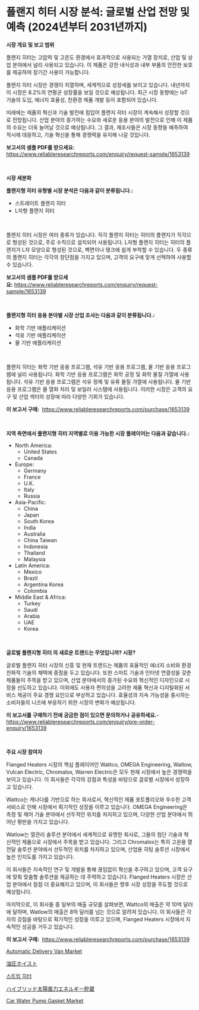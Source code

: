 <p><h1>플랜지 히터 시장 분석: 글로벌 산업 전망 및 예측 (2024년부터 2031년까지)</h1></p><p><strong>시장 개요 및 보고 범위</strong></p>
<p><p>플랜지 히터는 고압력 및 고온도 환경에서 효과적으로 사용되는 가열 장치로, 산업 및 상업 분야에서 널리 사용되고 있습니다. 이 제품은 강한 내식성과 내부 부품의 안전한 보호를 제공하여 장기간 사용이 가능합니다.</p><p>플랜지 히터 시장은 경쟁이 치열하며, 세계적으로 성장세를 보이고 있습니다. 내년까지 이 시장은 8.2%의 연평균 성장률을 보일 것으로 예상됩니다. 최근 시장 동향에는 IoT 기술의 도입, 에너지 효율성, 친환경 제품 개발 등이 포함되어 있습니다.</p><p>미래에는 제품의 혁신과 기술 발전에 힘입어 플랜지 히터 시장이 계속해서 성장할 것으로 전망됩니다. 산업 분야의 증가하는 수요와 새로운 응용 분야의 발전으로 인해 이 제품의 수요는 더욱 늘어날 것으로 예상됩니다. 그 결과, 제조사들은 시장 동향을 예측하여 적시에 대응하고, 기술 혁신을 통해 경쟁력을 유지해 나갈 것입니다.</p></p>
<p><strong>보고서의 샘플 PDF를 받으세요:</strong> <a href="https://www.reliableresearchreports.com/enquiry/request-sample/1653139">https://www.reliableresearchreports.com/enquiry/request-sample/1653139</a></p>
<p>&nbsp;</p>
<p><strong>시장 세분화</strong></p>
<p><strong>플랜지형 히터 유형별 시장 분석은 다음과 같이 분류됩니다.:</strong></p>
<p><ul><li>스트레이트 플랜지 히터</li><li>L자형 플랜지 히터</li></ul></p>
<p>&nbsp;</p>
<p><p>플랜지 히터 시장은 여러 종류가 있습니다. 직각 플랜지 히터는 히터의 플랜지가 직각으로 형성된 것으로, 주로 수직으로 설치되어 사용됩니다. L자형 플랜지 히터는 히터의 플랜지가 L자 모양으로 형성된 것으로, 벽면이나 탱크에 쉽게 부착할 수 있습니다. 두 종류의 플랜지 히터는 각각의 장단점을 가지고 있으며, 고객의 요구에 맞게 선택하여 사용할 수 있습니다.</p></p>
<p><strong>보고서의 샘플 PDF를 받으세요:</strong>&nbsp;<a href="https://www.reliableresearchreports.com/enquiry/request-sample/1653139">https://www.reliableresearchreports.com/enquiry/request-sample/1653139</a></p>
<p>&nbsp;</p>
<p><strong> 플랜지형 히터 응용 분야별 시장 산업 조사는 다음과 같이 분류됩니다.:</strong></p>
<p><ul><li>화학 기반 애플리케이션</li><li>석유 기반 애플리케이션</li><li>물 기반 애플리케이션</li></ul></p>
<p>&nbsp;</p>
<p><p>플랜지 히터는 화학 기반 응용 프로그램, 석유 기반 응용 프로그램, 물 기반 응용 프로그램에 널리 사용됩니다. 화학 기반 응용 프로그램은 화학 공정 및 화학 물질 가열에 사용됩니다. 석유 기반 응용 프로그램은 석유 정제 및 유류 물질 가열에 사용됩니다. 물 기반 응용 프로그램은 물 열화 처리 및 보일러 시스템에 사용됩니다. 이러한 시장은 고객의 요구 및 산업 섹터의 성장에 따라 다양한 기회가 있습니다.</p></p>
<p><strong>이 보고서 구매:</strong>&nbsp; <a href="https://www.reliableresearchreports.com/purchase/1653139">https://www.reliableresearchreports.com/purchase/1653139</a></p>
<p>&nbsp;</p>
<p><strong>지역 측면에서 플랜지형 히터 지역별로 이용 가능한 시장 플레이어는 다음과 같습니다.:</strong></p>
<p><ul>
    <li>
        North America:
        <ul>
            <li>United States</li>
            <li>Canada</li>
        </ul>
    </li>
    <li>
        Europe:
        <ul>
            <li>Germany</li>
            <li>France</li>
            <li>U.K.</li>
            <li>Italy</li>
            <li>Russia</li>
        </ul>
    </li>
    <li>
        Asia-Pacific:
        <ul>
            <li>China</li>
            <li>Japan</li>
            <li>South Korea</li>
            <li>India</li>
            <li>Australia</li>
            <li>China Taiwan</li>
            <li>Indonesia</li>
            <li>Thailand</li>
            <li>Malaysia</li>
        </ul>
    </li>
    <li>
        Latin America:
        <ul>
            <li>Mexico</li>
            <li>Brazil</li>
            <li>Argentina Korea</li>
            <li>Colombia</li>
        </ul>
    </li>
    <li>
        Middle East & Africa:
        <ul>
            <li>Turkey</li>
            <li>Saudi</li>
            <li>Arabia</li>
            <li>UAE</li>
            <li>Korea</li>
        </ul>
    </li>
    </ul></p>
<p>&nbsp;</p>
<p><strong>글로벌 플랜지형 히터 의 새로운 트렌드는 무엇입니까? 시장?</strong></p>
<p><p>글로벌 플랜지 히터 시장의 신흥 및 현재 트렌드는 제품의 효율적인 에너지 소비와 환경 친화적 기술의 채택에 중점을 두고 있습니다. 또한 스마트 기술과 인터넷 연결성을 갖춘 제품들이 주목을 받고 있으며, 산업 분야에서의 증가된 수요와 혁신적인 디자인으로 시장을 선도하고 있습니다. 이외에도 사용자 편의성을 고려한 제품 혁신과 디지털화된 서비스 제공이 주요 경쟁 요인으로 부상하고 있습니다. 효율성과 지속 가능성을 중시하는 소비자들의 니즈에 부응하기 위한 시장의 변화가 예상됩니다.</p></p>
<p><strong>이 보고서를 구매하기 전에 궁금한 점이 있으면 문의하거나 공유하세요.</strong>- <a href="https://www.reliableresearchreports.com/enquiry/pre-order-enquiry/1653139">https://www.reliableresearchreports.com/enquiry/pre-order-enquiry/1653139</a></p>
<p>&nbsp;</p>
<p><strong>주요 시장 참여자</strong></p>
<p><p>Flanged Heaters 시장의 핵심 플레이어인 Wattco, OMEGA Engineering, Watlow, Vulcan Electric, Chromalox, Warren Electric은 모두 현재 시장에서 높은 경쟁력을 보이고 있습니다. 이 회사들은 각각의 강점과 특성을 바탕으로 글로벌 시장에서 성장하고 있습니다. </p><p>Wattco는 캐나다를 기반으로 하는 회사로서, 혁신적인 제품 포트폴리오와 우수한 고객 서비스로 인해 시장에서 획기적인 성장을 이루고 있습니다. OMEGA Engineering은 측정 및 제어 기술 분야에서 선두적인 위치를 차지하고 있으며, 다양한 산업 분야에서 뛰어난 평판을 가지고 있습니다.</p><p>Watlow는 열관리 솔루션 분야에서 세계적으로 유명한 회사로, 그들의 첨단 기술과 혁신적인 제품으로 시장에서 주목을 받고 있습니다. 그리고 Chromalox는 특히 고온용 열전달 솔루션 분야에서 선두적인 위치를 차지하고 있으며, 산업용 히팅 솔루션 시장에서 높은 인지도를 가지고 있습니다.</p><p>이 회사들은 지속적인 연구 및 개발을 통해 끊임없이 혁신을 추구하고 있으며, 고객 요구에 맞춰 맞춤형 솔루션을 제공하는 데 주력하고 있습니다. Flanged Heaters 시장은 산업 분야에서 점점 더 중요해지고 있으며, 이 회사들은 향후 시장 성장을 주도할 것으로 예상됩니다. </p><p>마지막으로, 이 회사들 중 일부의 매출 규모를 살펴보면, Wattco의 매출은 약 10억 달러에 달하며, Watlow의 매출은 8억 달러를 넘는 것으로 알려져 있습니다. 이 회사들은 각자의 강점을 바탕으로 획기적인 성장을 이루고 있으며, Flanged Heaters 시장에서 지속적인 성공을 거두고 있습니다.</p></p>
<p><strong>이 보고서 구매:</strong>&nbsp;&nbsp;<a href="https://www.reliableresearchreports.com/purchase/1653139">https://www.reliableresearchreports.com/purchase/1653139</a></p>
<p><p><a href="https://issuu.com/reportprime-2/docs/automatic-delivery-van-market-size-2030.pptx">Automatic Delivery Van Market</a></p><p><a href="https://github.com/NashBeahan2023/Market-Research-Report-List-1/blob/main/682166411563.md">油圧ホイスト</a></p><p><a href="https://github.com/vsap75a286l/Market-Research-Report-List-1/blob/main/678839910636.md">스트립 히터</a></p><p><a href="https://github.com/joaejkdzgyljvo6/Market-Research-Report-List-1/blob/main/417205711562.md">ハイブリッド太陽風力エネルギー貯蔵</a></p><p><a href="https://issuu.com/reportprime-2/docs/car-water-pump-gasket-market-size-2030.pptx">Car Water Pump Gasket Market</a></p></p>
